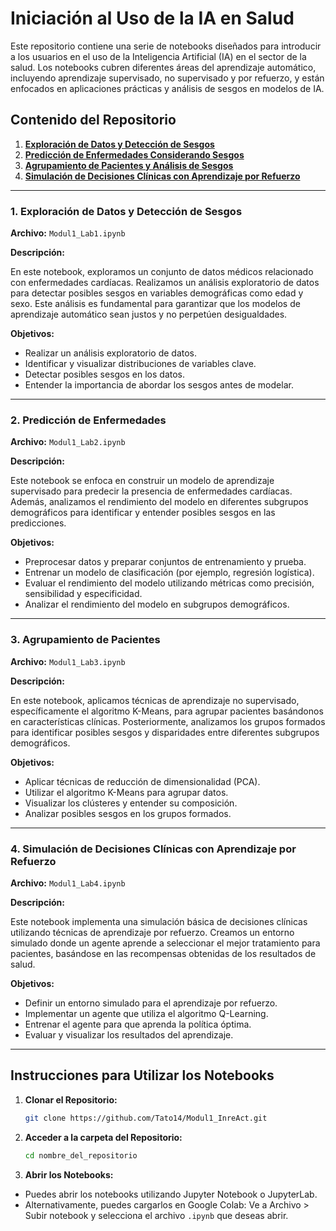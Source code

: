 # **Iniciación al Uso de la IA en Salud**

Este repositorio contiene una serie de notebooks diseñados para introducir a los usuarios en el uso de la Inteligencia Artificial (IA) en el sector de la salud. Los notebooks cubren diferentes áreas del aprendizaje automático, incluyendo aprendizaje supervisado, no supervisado y por refuerzo, y están enfocados en aplicaciones prácticas y análisis de sesgos en modelos de IA.

## **Contenido del Repositorio**

1. [**Exploración de Datos y Detección de Sesgos**](#1-exploración-de-datos-y-detección-de-sesgos)
2. [**Predicción de Enfermedades Considerando Sesgos**](#2-predicción-de-enfermedades-considerando-sesgos)
3. [**Agrupamiento de Pacientes y Análisis de Sesgos**](#3-agrupamiento-de-pacientes-y-análisis-de-sesgos)
4. [**Simulación de Decisiones Clínicas con Aprendizaje por Refuerzo**](#4-simulación-de-decisiones-clínicas-con-aprendizaje-por-refuerzo)

---

### **1. Exploración de Datos y Detección de Sesgos**

**Archivo:** `Modul1_Lab1.ipynb`

**Descripción:**

En este notebook, exploramos un conjunto de datos médicos relacionado con enfermedades cardíacas. Realizamos un análisis exploratorio de datos para detectar posibles sesgos en variables demográficas como edad y sexo. Este análisis es fundamental para garantizar que los modelos de aprendizaje automático sean justos y no perpetúen desigualdades.

**Objetivos:**

- Realizar un análisis exploratorio de datos.
- Identificar y visualizar distribuciones de variables clave.
- Detectar posibles sesgos en los datos.
- Entender la importancia de abordar los sesgos antes de modelar.

---

### **2. Predicción de Enfermedades**

**Archivo:** `Modul1_Lab2.ipynb`

**Descripción:**

Este notebook se enfoca en construir un modelo de aprendizaje supervisado para predecir la presencia de enfermedades cardíacas. Además, analizamos el rendimiento del modelo en diferentes subgrupos demográficos para identificar y entender posibles sesgos en las predicciones.

**Objetivos:**

- Preprocesar datos y preparar conjuntos de entrenamiento y prueba.
- Entrenar un modelo de clasificación (por ejemplo, regresión logística).
- Evaluar el rendimiento del modelo utilizando métricas como precisión, sensibilidad y especificidad.
- Analizar el rendimiento del modelo en subgrupos demográficos.

---

### **3. Agrupamiento de Pacientes**

**Archivo:** `Modul1_Lab3.ipynb`

**Descripción:**

En este notebook, aplicamos técnicas de aprendizaje no supervisado, específicamente el algoritmo K-Means, para agrupar pacientes basándonos en características clínicas. Posteriormente, analizamos los grupos formados para identificar posibles sesgos y disparidades entre diferentes subgrupos demográficos.

**Objetivos:**

- Aplicar técnicas de reducción de dimensionalidad (PCA).
- Utilizar el algoritmo K-Means para agrupar datos.
- Visualizar los clústeres y entender su composición.
- Analizar posibles sesgos en los grupos formados.

---

### **4. Simulación de Decisiones Clínicas con Aprendizaje por Refuerzo**

**Archivo:** `Modul1_Lab4.ipynb`

**Descripción:**

Este notebook implementa una simulación básica de decisiones clínicas utilizando técnicas de aprendizaje por refuerzo. Creamos un entorno simulado donde un agente aprende a seleccionar el mejor tratamiento para pacientes, basándose en las recompensas obtenidas de los resultados de salud.

**Objetivos:**

- Definir un entorno simulado para el aprendizaje por refuerzo.
- Implementar un agente que utiliza el algoritmo Q-Learning.
- Entrenar el agente para que aprenda la política óptima.
- Evaluar y visualizar los resultados del aprendizaje.

---

## **Instrucciones para Utilizar los Notebooks**

1. **Clonar el Repositorio:**

   ```bash
   git clone https://github.com/Tato14/Modul1_InreAct.git
   ```

2. **Acceder a la carpeta del Repositorio:**

   ```bash
   cd nombre_del_repositorio
   ```

3. **Abrir los Notebooks:**

- Puedes abrir los notebooks utilizando Jupyter Notebook o JupyterLab.
- Alternativamente, puedes cargarlos en Google Colab:
    Ve a Archivo > Subir notebook y selecciona el archivo `.ipynb` que deseas abrir.
